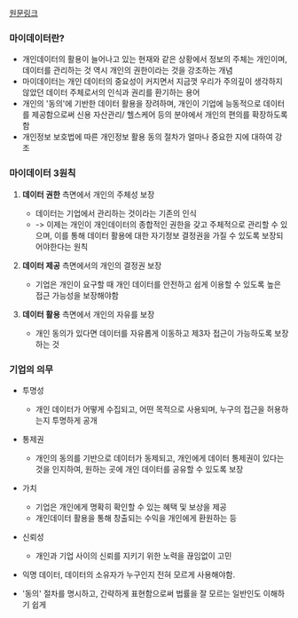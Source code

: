 [원문링크](https://blog.naver.com/PostView.naver?blogId=with_msip&logNo=222897295786&parentCategoryNo=&categoryNo=56&viewDate=&isShowPopularPosts=false&from=postList)

### 마이데이터란?
- 개인데이터의 활용이 늘어나고 있는 현재와 같은 상황에서 정보의 주체는 개인이며, 데이터를 관리하는 것 역시 개인의 권한이라는 것을 강조하는 개념
- 마이데이터는 개인 데이터의 중요성이 커지면서 지금껏 우리가 주의깊이 생각하지 않았던 데이터 주체로서의 인식과 권리를 환기하는 용어
- 개인의 '동의'에 기반한 데이터 활용을 장려하며, 개인이 기업에 능동적으로 데이터를 제공함으로써 신용 자산관리/ 헬스케어 등의 분야에서 개인의 편의를 확장하도록 함
- 개인정보 보호법에 따른 개인정보 활용 동의 절차가 얼마나 중요한 지에 대하여 강조

### 마이데이터 3원칙
1. **데이터 권한** 측면에서 개인의 주체성 보장
	- 데이터는 기업에서 관리하는 것이라는 기존의 인식
	- -> 이제는 개인이 개인데이터의 종합적인 권한을 갖고 주체적으로 관리할 수 있으며, 이를 통해 데이터 활용에 대한 자기정보 결정권을 가질 수 있도록 보장되어야한다는 원칙

2. **데이터 제공** 측면에서의 개인의 결정권 보장
	- 기업은 개인이 요구할 때 개인 데이터를 안전하고 쉽게 이용할 수 있도록 높은 접근 가능성을 보장해야함

3. **데이터 활용** 측면에서 개인의 자유를 보장
	- 개인 동의가 있다면 데이터를 자유롭게 이동하고 제3자 접근이 가능하도록 보장하는 것


### 기업의 의무
- 투명성
	- 개인 데이터가 어떻게 수집되고, 어떤 목적으로 사용되며, 누구의 접근을 허용하는지 투명하게 공개
- 통제권
	- 개인의 동의를 기반으로 데이터가 동제되고, 개인에게 데이터 통제권이 있다는 것을 인지하여, 원하는 곳에 개인 데이터를 공유할 수 있도록 보장
- 가치 
	- 기업은 개인에게 명확히 확인할 수 있는 혜택 및 보상을 제공
	- 개인데이터 활용을 통해 창출되는 수익을 개인에게 환원하는 등
- 신뢰성
	- 개인과 기업 사이의 신뢰를 지키기 위한 노력을 끊임없이 고민



- 익명 데이터, 데이터의 소유자가 누구인지 전혀 모르게 사용해야함.
- '동의' 절차를 명시하고, 간략하게 표현함으로써 법률을 잘 모르는 일반인도 이해하기 쉽게